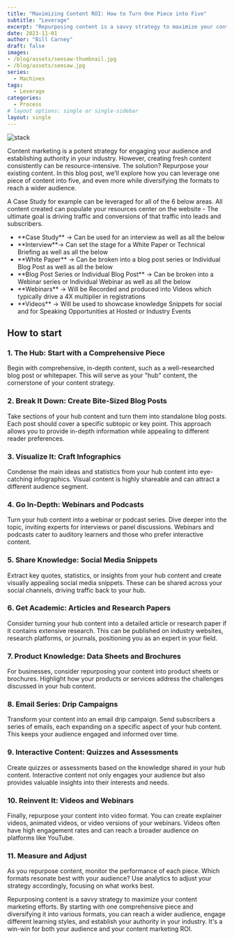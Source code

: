 ```yaml
---
title: "Maximizing Content ROI: How to Turn One Piece into Five"
subtitle: "Leverage"
excerpt: "Repurposing content is a savvy strategy to maximize your content marketing efforts."
date: 2023-11-01
author: "Bill Carney"
draft: false
images:
- /blog/assets/seesaw-thumbnail.jpg
- /blog/assets/seesaw.jpg
series:
  - Machines
tags:
  - Leverage
categories:
  - Process
# layout options: single or single-sidebar
layout: single
---
```


![stack](/blog/assets/seesaw.jpg)

Content marketing is a potent strategy for engaging your audience and establishing authority in your industry. However, creating fresh content consistently can be resource-intensive. The solution? Repurpose your existing content. In this blog post, we'll explore how you can leverage one piece of content into five, and even more while diversifying the formats to reach a wider audience.

A Case Study for example can be leveraged for all of the 6 below areas. All content created can populate your resources center on the website - The ultimate goal is driving traffic and conversions of that traffic into leads and subscribers.
<ul><li>**Case Study** -> Can be used for an interview as well as all the below</li>
<li>**Interview**-> Can set the stage for a White Paper or Technical Briefing as well as all the below</li>
<li>**White Paper** -> Can be broken into a blog post series or Individual Blog Post as well as all the below</li>
<li>**Blog Post Series or Individual Blog Post** -> Can be broken into a Webinar series or Individual Webinar as well as all the below</li>
<li>**Webinars** -> Will be Recorded and produced into Videos which typically drive a 4X multiplier in registrations</li>
<li>**Videos** -> Will be used to showcase knowledge Snippets for social and for Speaking Opportunities at Hosted or Industry Events </li></ul>

## How to start

### **1. The Hub: Start with a Comprehensive Piece**
Begin with comprehensive, in-depth content, such as a well-researched blog post or whitepaper. This will serve as your "hub" content, the cornerstone of your content strategy.

### **2. Break It Down: Create Bite-Sized Blog Posts**
Take sections of your hub content and turn them into standalone blog posts. Each post should cover a specific subtopic or key point. This approach allows you to provide in-depth information while appealing to different reader preferences.

### **3. Visualize It: Craft Infographics**
Condense the main ideas and statistics from your hub content into eye-catching infographics. Visual content is highly shareable and can attract a different audience segment.

### **4. Go In-Depth: Webinars and Podcasts**
Turn your hub content into a webinar or podcast series. Dive deeper into the topic, inviting experts for interviews or panel discussions. Webinars and podcasts cater to auditory learners and those who prefer interactive content.

### **5. Share Knowledge: Social Media Snippets**
Extract key quotes, statistics, or insights from your hub content and create visually appealing social media snippets. These can be shared across your social channels, driving traffic back to your hub.

### **6. Get Academic: Articles and Research Papers**
Consider turning your hub content into a detailed article or research paper if it contains extensive research. This can be published on industry websites, research platforms, or journals, positioning you as an expert in your field.

### **7. Product Knowledge: Data Sheets and Brochures**
For businesses, consider repurposing your content into product sheets or brochures. Highlight how your products or services address the challenges discussed in your hub content.

### **8. Email Series: Drip Campaigns**
Transform your content into an email drip campaign. Send subscribers a series of emails, each expanding on a specific aspect of your hub content. This keeps your audience engaged and informed over time.

### **9. Interactive Content: Quizzes and Assessments**
Create quizzes or assessments based on the knowledge shared in your hub content. Interactive content not only engages your audience but also provides valuable insights into their interests and needs.

### **10. Reinvent It: Videos and Webinars**
Finally, repurpose your content into video format. You can create explainer videos, animated videos, or video versions of your webinars. Videos often have high engagement rates and can reach a broader audience on platforms like YouTube.

### **11. Measure and Adjust**
As you repurpose content, monitor the performance of each piece. Which formats resonate best with your audience? Use analytics to adjust your strategy accordingly, focusing on what works best.

Repurposing content is a savvy strategy to maximize your content marketing efforts. By starting with one comprehensive piece and diversifying it into various formats, you can reach a wider audience, engage different learning styles, and establish your authority in your industry. It's a win-win for both your audience and your content marketing ROI.
